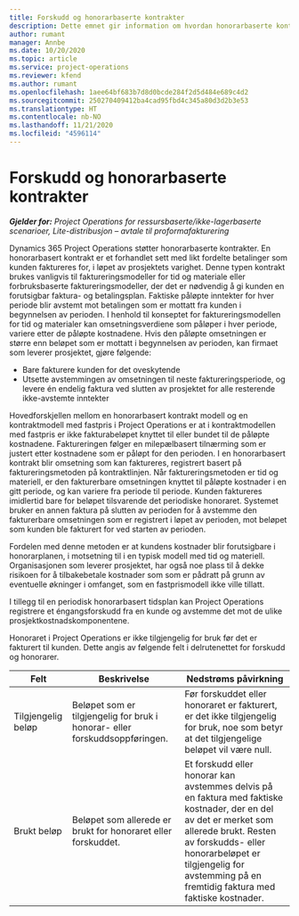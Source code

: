 ```yaml
---
title: Forskudd og honorarbaserte kontrakter
description: Dette emnet gir information om hvordan honorarbaserte kontraktmodeller og forskudd i Project Operations.
author: rumant
manager: Annbe
ms.date: 10/20/2020
ms.topic: article
ms.service: project-operations
ms.reviewer: kfend
ms.author: rumant
ms.openlocfilehash: 1aee64bf683b7d8d0bcde284f2d5d484e689c4d2
ms.sourcegitcommit: 250270409412ba4cad95fbd4c345a80d3d2b3e53
ms.translationtype: HT
ms.contentlocale: nb-NO
ms.lasthandoff: 11/21/2020
ms.locfileid: "4596114"
---
```

# <a name="advances-and-retainer-based-contracts"></a>Forskudd og honorarbaserte kontrakter


_**Gjelder for:** Project Operations for ressursbaserte/ikke-lagerbaserte scenarioer, Lite-distribusjon – avtale til proformafakturering_

Dynamics 365 Project Operations støtter honorarbaserte kontrakter. En honorarbasert kontrakt er et forhandlet sett med likt fordelte betalinger som kunden faktureres for, i løpet av prosjektets varighet. Denne typen kontrakt brukes vanligvis til faktureringsmodeller for tid og materiale eller forbruksbaserte faktureringsmodeller, der det er nødvendig å gi kunden en forutsigbar faktura- og betalingsplan. Faktiske påløpte inntekter for hver periode blir avstemt mot betalingen som er mottatt fra kunden i begynnelsen av perioden. I henhold til konseptet for faktureringsmodellen for tid og materialer kan omsetningsverdiene som påløper i hver periode, variere etter de påløpte kostnadene. Hvis den påløpte omsetningen er større enn beløpet som er mottatt i begynnelsen av perioden, kan firmaet som leverer prosjektet, gjøre følgende:

- Bare fakturere kunden for det oveskytende 
- Utsette avstemmingen av omsetningen til neste faktureringsperiode, og levere én endelig faktura ved slutten av prosjektet for alle resterende ikke-avstemte inntekter

Hovedforskjellen mellom en honorarbasert kontrakt modell og en kontraktmodell med fastpris i Project Operations er at i kontraktmodellen med fastpris er ikke fakturabeløpet knyttet til eller bundet til de påløpte kostnadene. Faktureringen følger en milepælbasert tilnærming som er justert etter kostnadene som er påløpt for den perioden. I en honorarbasert kontrakt blir omsetning som kan faktureres, registrert basert på faktureringsmetoden på kontraktlinjen. Når faktureringsmetoden er tid og materiell, er den fakturerbare omsetningen knyttet til påløpte kostnader i en gitt periode, og kan variere fra periode til periode. Kunden faktureres imidlertid bare for beløpet tilsvarende det periodiske honoraret. Systemet bruker en annen faktura på slutten av perioden for å avstemme den fakturerbare omsetningen som er registrert i løpet av perioden, mot beløpet som kunden ble fakturert for ved starten av perioden.

Fordelen med denne metoden er at kundens kostnader blir forutsigbare i honorarplanen, i motsetning til i en typisk modell med tid og materiell. Organisasjonen som leverer prosjektet, har også noe plass til å dekke risikoen for å tilbakebetale kostnader som som er pådratt på grunn av eventuelle økninger i omfanget, som en fastprismodell ikke ville tillatt.

I tillegg til en periodisk honorarbasert tidsplan kan Project Operations registrere et éngangsforskudd fra en kunde og avstemme det mot de ulike prosjektkostnadskomponentene.

Honoraret i Project Operations er ikke tilgjengelig for bruk før det er fakturert til kunden. Dette angis av følgende felt i delrutenettet for forskudd og honorarer.

| Felt | Beskrivelse | Nedstrøms påvirkning |
| --- | --- | --- |
| Tilgjengelig beløp | Beløpet som er tilgjengelig for bruk i honorar- eller forskuddsoppføringen. | Før forskuddet eller honoraret er fakturert, er det ikke tilgjengelig for bruk, noe som betyr at det tilgjengelige beløpet vil være null. |
| Brukt beløp | Beløpet som allerede er brukt for honoraret eller forskuddet. | Et forskudd eller honorar kan avstemmes delvis på en faktura med faktiske kostnader, der en del av det er merket som allerede brukt. Resten av forskudds- eller honorarbeløpet er tilgjengelig for avstemming på en fremtidig faktura med faktiske kostnader. |
